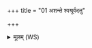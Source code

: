 +++
title = "01 अशन्ते श्वश्रूर्वदतु"

+++
<details><summary>मूलम् (WS)</summary>

अशन्ते श्वश्रूर्वदतु श्वशुरस्ते अशन्तरम् ।  
देवा ते अभिशोचनं ब्रह्म विद्वेषणं कृतम् ॥॥ १ ॥  
आ क्रन्दयोलुला कुरु वाचमा धेह्यप्रियाम् ।  
शिरो लिप्सस्व हस्ताभ्यां केशास्ते अभिशोचनम्॥ २ ॥  
केशा यौ प्रतिधी यत् कुरीरं य ओपशः।  
अथो ये ते स्वाः सन्ति सर्वे ते तेऽभिशोचनम् ॥ ३ ॥
</details>